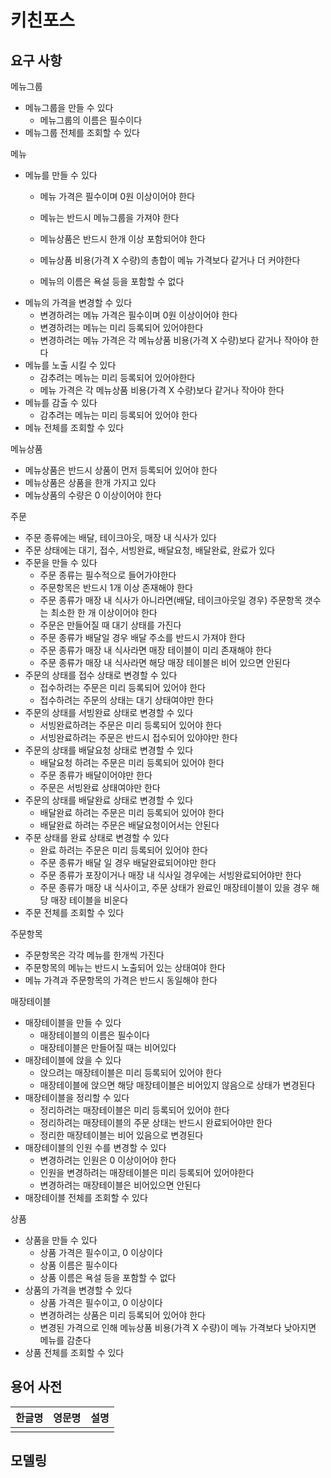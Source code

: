 # 키친포스

## 요구 사항

메뉴그룹
- 메뉴그룹을 만들 수 있다
    - 메뉴그룹의 이름은 필수이다
- 메뉴그룹 전체를 조회할 수 있다

메뉴
- 메뉴를 만들 수 있다        
    - 메뉴 가격은 필수이며 0원 이상이어야 한다
    - 메뉴는 반드시 메뉴그룹을 가져야 한다
    - 메뉴상품은 반드시 한개 이상 포함되어야 한다
            
    - 메뉴상품 비용(가격 X 수량)의 총합이 메뉴 가격보다 같거나 더 커야한다
    - 메뉴의 이름은 욕설 등을 포함할 수 없다
- 메뉴의 가격을 변경할 수 있다        
    - 변경하려는 메뉴 가격은 필수이며 0원 이상이어야 한다
    - 변경하려는 메뉴는 미리 등록되어 있어야한다
    - 변경하려는 메뉴 가격은 각 메뉴상품 비용(가격 X 수량)보다 같거나 작아야 한다
- 메뉴를 노출 시킬 수 있다
    - 감추려는 메뉴는 미리 등록되어 있어야한다
    - 메뉴 가격은 각 메뉴상품 비용(가격 X 수량)보다 같거나 작아야 한다
- 메뉴를 감출 수 있다        
    - 감추려는 메뉴는 미리 등록되어 있어야 한다
- 메뉴 전체를 조회할 수 있다

메뉴상품
- 메뉴상품은 반드시 상품이 먼저 등록되어 있어야 한다
- 메뉴상품은 상품을 한개 가지고 있다
- 메뉴상품의 수량은 0 이상이어야 한다

주문    
- 주문 종류에는 배달, 테이크아웃, 매장 내 식사가 있다
- 주문 상태에는 대기, 접수, 서빙완료, 배달요청, 배달완료, 완료가 있다
- 주문을 만들 수 있다
    - 주문 종류는 필수적으로 들어가야한다
    - 주문항목은 반드시 1개 이상 존재해야 한다
    - 주문 종류가 매장 내 식사가 아니라면(배달, 테이크아웃일 경우) 주문항목 갯수는 최소한 한 개 이상이어야 한다
    - 주문은 만들어질 때 대기 상태를 가진다
    - 주문 종류가 배달일 경우 배달 주소를 반드시 가져야 한다
    - 주문 종류가 매장 내 식사라면 매장 테이블이 미리 존재해야 한다
    - 주문 종류가 매장 내 식사라면 해당 매장 테이블은 비어 있으면 안된다
- 주문의 상태를 접수 상태로 변경할 수 있다
    - 접수하려는 주문은 미리 등록되어 있어야 한다
    - 접수하려는 주문의 상태는 대기 상태여야만 한다        
- 주문의 상태를 서빙완료 상태로 변경할 수 있다
    - 서빙완료하려는 주문은 미리 등록되어 있어야 한다
    - 서빙완료하려는 주문은 반드시 접수되어 있야야만 한다
- 주문의 상태를 배달요청 상태로 변경할 수 있다
    - 배달요청 하려는 주문은 미리 등록되어 있어야 한다
    - 주문 종류가 배달이어야만 한다
    - 주문은 서빙완료 상태여야만 한다
- 주문의 상태를 배달완료 상태로 변경할 수 있다
    - 배달완료 하려는 주문은 미리 등록되어 있어야 한다
    - 배달완료 하려는 주문은 배달요청이어서는 안된다
- 주문 상태를 완료 상태로 변경할 수 있다
    - 완료 하려는 주문은 미리 등록되어 있어야 한다
    - 주문 종류가 배달 일 경우 배달완료되어야만 한다
    - 주문 종류가 포장이거나 매장 내 식사일 경우에는 서빙완료되어야만 한다
    - 주문 종류가 매장 내 식사이고, 주문 상태가 완료인 매장테이블이 있을 경우 해당 매장 테이블을 비운다
- 주문 전체를 조회할 수 있다

주문항목
- 주문항목은 각각 메뉴를 한개씩 가진다
- 주문항목의 메뉴는 반드시 노출되어 있는 상태여야 한다
- 메뉴 가격과 주문항목의 가격은 반드시 동일해야 한다

매장테이블
- 매장테이블을 만들 수 있다
    - 매장테이블의 이름은 필수이다
    - 매장테이블은 만들어질 때는 비어있다
- 매장테이블에 앉을 수 있다
    - 앉으려는 매장테이블은 미리 등록되어 있어야 한다
    - 매장테이블에 앉으면 해당 매장테이블은 비어있지 않음으로 상태가 변경된다
- 매장테이블을 정리할 수 있다
    - 정리하려는 매장테이블은 미리 등록되어 있어야 한다
    - 정리하려는 매장테이블의 주문 상태는 반드시 완료되어야만 한다
    - 정리한 매장테이블는 비어 있음으로 변경된다
- 매장테이블의 인원 수를 변경할 수 있다
    - 변경하려는 인원은 0 이상이어야 한다
    - 인원을 변경하려는 매장테이블은 미리 등록되어 있어야한다
    - 변경하려는 매장테이블은 비어있으면 안된다
- 매장테이블 전체를 조회할 수 있다

상품
- 상품을 만들 수 있다
    - 상품 가격은 필수이고, 0 이상이다
    - 상품 이름은 필수이다
    - 상품 이름은 욕설 등을 포함할 수 없다
- 상품의 가격을 변경할 수 있다
    - 상품 가격은 필수이고, 0 이상이다
    - 변경하려는 상품은 미리 등록되어 있어야 한다
    - 변경된 가격으로 인해 메뉴상품 비용(가격 X 수량)이 메뉴 가격보다 낮아지면 메뉴를 감춘다
- 상품 전체를 조회할 수 있다

## 용어 사전

| 한글명 | 영문명 | 설명 |
| --- | --- | --- |
|  |  |  |

## 모델링
